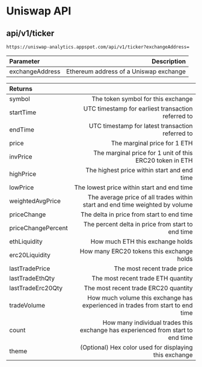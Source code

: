 # Uniswap API

## api/v1/ticker

```text
https://uniswap-analytics.appspot.com/api/v1/ticker?exchangeAddress=
```

| Parameter | Description |
| :--- | ---: |
| exchangeAddress | Ethereum address of a Uniswap exchange |

| Returns |  |
| :--- | ---: |
| symbol | The token symbol for this exchange |
| startTime | UTC timestamp for earliest transaction referred to |
| endTime | UTC timestamp for latest transaction referred to |
| price | The marginal price for 1 ETH |
| invPrice | The marginal price for 1 unit of this ERC20 token in ETH |
| highPrice | The highest price within start and end time |
| lowPrice | The lowest price within start and end time |
| weightedAvgPrice | The average price of all trades within start and end time weighted by volume |
| priceChange | The delta in price from start to end time |
| priceChangePercent | The percent delta in price from start to end time |
| ethLiquidity | How much ETH this exchange holds |
| erc20Liquidity | How many ERC20 tokens this exchange holds |
| lastTradePrice | The most recent trade price |
| lastTradeEthQty | The most recent trade ETH quantity |
| lastTradeErc20Qty | The most recent trade ERC20 quantity |
| tradeVolume | How much volume this exchange has experienced in trades from start to end time |
| count | How many individual trades this exchange has experienced from start to end time |
| theme | \(Optional\) Hex color used for displaying this exchange |

